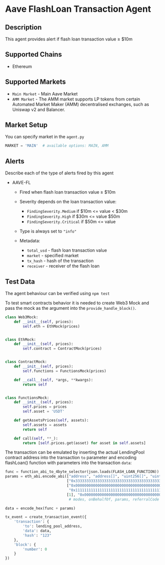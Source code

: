 # Aave FlashLoan Transaction Agent

## Description

This agent provides alert if flash loan transaction value ≥ $10m

## Supported Chains

- Ethereum

## Supported Markets

- `Main Market` - Main Aave Market
- `AMM Market` - The AMM market supports LP tokens from certain Automated Market Maker (AMM) decentralised exchanges,
  such as Uniswap v2 and Balancer.

## Market Setup

You can specify market in the `agent.py`

```python
MARKET = 'MAIN'  # available options: MAIN, AMM
```

## Alerts

Describe each of the type of alerts fired by this agent

- AAVE-FL
    - Fired when flash loan transaction value ≥ $10m
    - Severity depends on the loan transaction value:
        - `FindingSeverity.Medium` if $10m <= value < $30m
        - `FindingSeverity.High` if $30m <= value $50m
        - `FindingSeverity.Critical` if $50m <= value

    - Type is always set to `"info"`
    - Metadata:
        - `total_usd` - flash loan transaction value
        - `market` - specified market
        - `tx_hash` - hash of the transaction
        - `receiver` - receiver of the flash loan

## Test Data

The agent behaviour can be verified using `npm test`

To test smart contracts behavior it is needed to create Web3 Mock and pass the mock as the argument into
the `provide_handle_block()`.

```python
class Web3Mock:
    def __init__(self, prices):
        self.eth = EthMock(prices)


class EthMock:
    def __init__(self, prices):
        self.contract = ContractMock(prices)


class ContractMock:
    def __init__(self, prices):
        self.functions = FunctionsMock(prices)

    def __call__(self, *args, **kwargs):
        return self


class FunctionsMock:
    def __init__(self, prices):
        self.prices = prices
        self.asset = 'USDT'

    def getAssetsPrices(self, assets):
        self.assets = assets
        return self

    def call(self, **_):
        return [self.prices.get(asset) for asset in self.assets]
```

The transaction can be emulated by inserting the actual LendingPool contract address into the
transaction `to` parameter and encoding flashLoan() function with parameters into the transaction `data`:
```python
func = function_abi_to_4byte_selector(json.loads(FLASH_LOAN_FUNCTION))
params = eth_abi.encode_abi(["address", "address[]", "uint256[]", "uint256[]", "address", "bytes", "uint16"],
                            ["0x3333333333333333333333333333333333333333",  # Receiver address
                            ["0x0000000000000000000000000000000000000000",  # Token addresses
                             "0x1111111111111111111111111111111111111111"], [2000000, 2000000],  # Amounts
                            [1], "0x0000000000000000000000000000000000000000", bytes(0), 0])
                             # modes, onBehalfOf, params, referralCode

data = encode_hex(func + params)

tx_event = create_transaction_event({
    'transaction': {
        'to': lending_pool_address,
        'data': data,
        'hash': "123"
    },
    'block': {
        'number': 0
    }
})
```